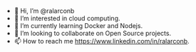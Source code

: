 - 👋 Hi, I’m @ralarconb
- 👀 I’m interested in cloud computing.
- 🌱 I’m currently learning Docker and Nodejs.
- 💞️ I’m looking to collaborate on Open Source projects.
- 📫 How to reach me https://www.linkedin.com/in/ralarconb.

<!---
ralarconb/ralarconb is a ✨ special ✨ repository because its `README.md` (this file) appears on your GitHub profile.
You can click the Preview link to take a look at your changes.
--->
